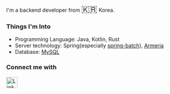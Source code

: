 I'm a backend developer from <font size="5">🇰🇷</font> Korea.

### Things I'm Into 
- Programming Language: Java, Kotlin, Rust 
- Server technology: Spring(especially [spring-batch](https://github.com/spring-projects/spring-batch/issues?q=author%3Aseonwoo960000+)), [Armeria](https://github.com/line/armeria/pulls?q=author%3Aseonwoo960000+)
- Database: [MySQL](https://code-run.tistory.com/category/Database/DBA%EA%B8%89%20%EA%B0%9C%EB%B0%9C%EC%9E%90%EB%A1%9C)

### Connect me with 
<p>
    <a href="https://www.linkedin.com/in/seon-woo-kim-53b6481ba/" target="_blank">
        <img alt="LinkedIn" src="https://img.shields.io/badge/linkedin-%230077B5.svg?&style=for-the-badge&logo=linkedin&logoColor=white" height="30"/>
    </a> 
</p>

